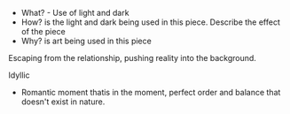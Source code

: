 - What? - Use of light and dark
- How? is the light and dark being used in this piece. Describe the effect of the piece
- Why? is art being used in this piece


Escaping from the relationship, pushing reality into the background.

Idyllic
- Romantic moment thatis in the moment, perfect order and balance that doesn't exist in nature.



